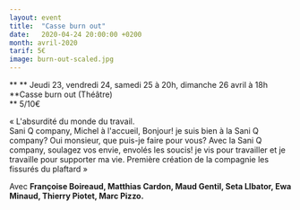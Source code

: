 ```yaml
---
layout: event
title:  "Casse burn out"
date:   2020-04-24 20:00:00 +0200
month: avril-2020
tarif: 5€
image: burn-out-scaled.jpg
---
```


**
**
Jeudi 23, vendredi 24, samedi 25 à 20h, dimanche 26 avril à 18h  
**Casse burn out (Théâtre)  
** 5/10€

« L'absurdité du monde du travail.<br /> Sani Q company, Michel à l'accueil, Bonjour! je suis bien à la Sani Q company? Oui monsieur, que puis-je faire pour vous? Avec la Sani Q company, soulagez vos envie, envolés les soucis! je vis pour travailler et je travaille pour supporter ma vie. Première création de la compagnie les fissurés du plaftard »

Avec **Françoise Boireaud, Matthias Cardon, Maud Gentil, Seta Llbator, Ewa Minaud, Thierry Piotet, Marc Pizzo.**